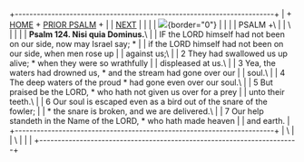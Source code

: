 +-----------------------------------------------------------------------+
| \+ [HOME](../index.html) + [PRIOR PSALM](Ps123.html) +                |
| [NEXT](Ps125.html)                                                    |
|                                                                       |
| ![](http://stats.superstats.com/b/ss/DAVIDMCMANNES/1){border="0"}     |
|                                                                       |
| PSALM +\                                                              |
| \                                                                     |
|                                                                       |
| **Psalm 124. Nisi quia Dominus.**\                                    |
| IF the LORD himself had not been on our side, now may Israel say; \*  |
| if the LORD himself had not been on our side, when men rose up        |
| against us;\                                                          |
| 2 They had swallowed us up alive; \* when they were so wrathfully     |
| displeased at us.\                                                    |
| 3 Yea, the waters had drowned us, \* and the stream had gone over our |
| soul.\                                                                |
| 4 The deep waters of the proud \* had gone even over our soul.\       |
| 5 But praised be the LORD, \* who hath not given us over for a prey   |
| unto their teeth.\                                                    |
| 6 Our soul is escaped even as a bird out of the snare of the fowler;  |
| \* the snare is broken, and we are delivered.\                        |
| 7 Our help standeth in the Name of the LORD, \* who hath made heaven  |
| and earth.                                                            |
+-----------------------------------------------------------------------+
| \                                                                     |
| \                                                                     |
| [](http://www.episcopalnet.org/DBS/DOR.html)                          |
+-----------------------------------------------------------------------+
